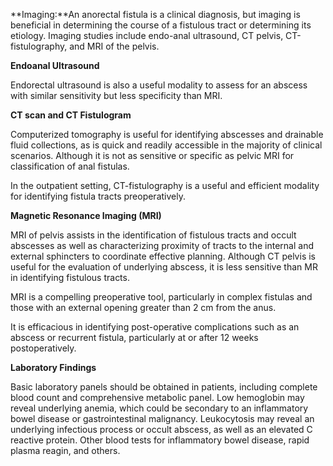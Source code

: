 **Imaging:**An anorectal fistula is a clinical diagnosis, but imaging is beneficial in determining the course of a fistulous tract or determining its etiology. Imaging studies include endo-anal ultrasound, CT pelvis, CT-fistulography, and MRI of the pelvis.

**Endoanal Ultrasound**

Endorectal ultrasound is also a useful modality to assess for an abscess with similar sensitivity but less specificity than MRI.

**CT scan and CT Fistulogram**

Computerized tomography is useful for identifying abscesses and drainable fluid collections, as is quick and readily accessible in the majority of clinical scenarios. Although it is not as sensitive or specific as pelvic MRI for classification of anal fistulas.

In the outpatient setting, CT-fistulography is a useful and efficient modality for identifying fistula tracts preoperatively.

**Magnetic Resonance Imaging (MRI)**

MRI of pelvis assists in the identification of fistulous tracts and occult abscesses as well as characterizing proximity of tracts to the internal and external sphincters to coordinate effective planning. Although CT pelvis is useful for the evaluation of underlying abscess, it is less sensitive than MR in identifying fistulous tracts.

MRI is a compelling preoperative tool, particularly in complex fistulas and those with an external opening greater than 2 cm from the anus.

It is efficacious in identifying post-operative complications such as an abscess or recurrent fistula, particularly at or after 12 weeks postoperatively.

**Laboratory Findings**

Basic laboratory panels should be obtained in patients, including complete blood count and comprehensive metabolic panel. Low hemoglobin may reveal underlying anemia, which could be secondary to an inflammatory bowel disease or gastrointestinal malignancy. Leukocytosis may reveal an underlying infectious process or occult abscess, as well as an elevated C reactive protein. Other blood tests for inflammatory bowel disease, rapid plasma reagin, and others.
